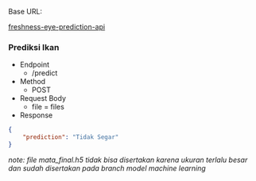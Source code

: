 Base URL:

 <p >
  <a href="https://freshnesh-eye-prediction-api-mps7ogpvxa-et.a.run.app/">freshness-eye-prediction-api</a>
</p>

### Prediksi Ikan
- Endpoint
  - /predict
- Method
  - POST
- Request Body
  - file = files
- Response

```json
{
    "prediction": "Tidak Segar"
}
```

_note: file mata_final.h5 tidak bisa disertakan karena ukuran terlalu besar dan sudah disertakan pada branch model machine learning_
